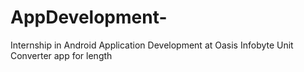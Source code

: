 # AppDevelopment-
Internship in Android Application Development at Oasis Infobyte
Unit Converter app for length
